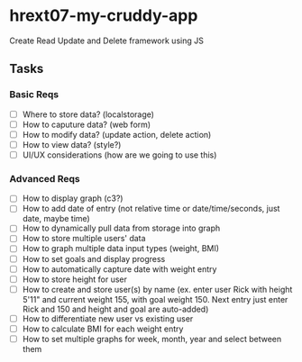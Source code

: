 # hrext07-my-cruddy-app
Create Read Update and Delete framework using JS


## Tasks

### Basic Reqs
- [ ] Where to store data? (localstorage)
- [ ] How to caputure data? (web form)
- [ ] How to modify data? (update action, delete action)
- [ ] How to view data? (style?)
- [ ] UI/UX considerations (how are we going to use this)

### Advanced Reqs
- [ ] How to display graph (c3?)
- [ ] How to add date of entry (not relative time or date/time/seconds, just date, maybe time)
- [ ] How to dynamically pull data from storage into graph
- [ ] How to store multiple users' data
- [ ] How to graph multiple data input types (weight, BMI)
- [ ] How to set goals and display progress
- [ ] How to automatically capture date with weight entry
- [ ] How to store height for user
- [ ] How to create and store user(s) by name
	(ex. enter user Rick with height 5'11" and current weight 155, with goal weight 150. Next entry just enter Rick and 150 and height and goal are auto-added)
- [ ] How to differentiate new user vs existing user
- [ ] How to calculate BMI for each weight entry
- [ ] How to set multiple graphs for week, month, year and select between them
